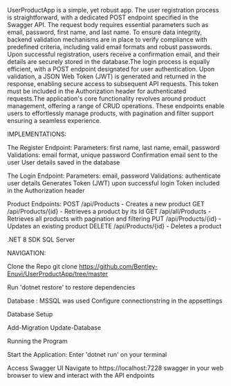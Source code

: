 UserProductApp is a simple, yet robust app. The user registration process is straightforward, with a dedicated POST endpoint specified in the Swagger API. The request body requires essential parameters such as email, password, first name, and last name. To ensure data integrity, backend validation mechanisms are in place to verify compliance with predefined criteria, including valid email formats and robust passwords. Upon successful registration, users receive a confirmation email, and their details are securely stored in the database.The login process is equally efficient, with a POST endpoint designated for user authentication. Upon validation, a JSON Web Token (JWT) is generated and returned in the response, enabling secure access to subsequent API requests. This token must be included in the Authorization header for authenticated requests.The application's core functionality revolves around product management, offering a range of CRUD operations. These endpoints enable users to effortlessly manage products, with pagination and filter support ensuring a seamless experience.

IMPLEMENTATIONS:

The Register Endpoint:
Parameters: first name,   last name, email, password
Validations: email format, unique password
Confirmation email sent to the user
User details saved in the database

The Login Endpoint:
Parameters: email, password
Validations: authenticate user details
Generates Token (JWT) upon successful login
Token included in the Authorization header

Product Endpoints:
    POST /api/Products - Creates a new product
    GET /api/Products/{id} - Retrieves a product by its Id
    GET /api/all/Products - Retrieves all products with pagination and filtering
    PUT /api/Products/{id} - Updates an existing product
    DELETE /api/Products/{id} - Deletes a product


.NET 8 SDK
SQL Server

NAVIGATION:

Clone the Repo 
git clone https://github.com/Bentley-Enuvi/UserProductApp/tree/master

 Run 'dotnet restore' to restore dependencies

Database : MSSQL was used
Configure connectionstring in the appsettings

Database Setup

Add-Migration <Name of your migration>
Update-Database

Running the Program

Start the Application: 
Enter 'dotnet run' on your terminal

Access Swagger UI
    Navigate to https://localhost:7228 swagger in your web browser to view and interact with the API endpoints

